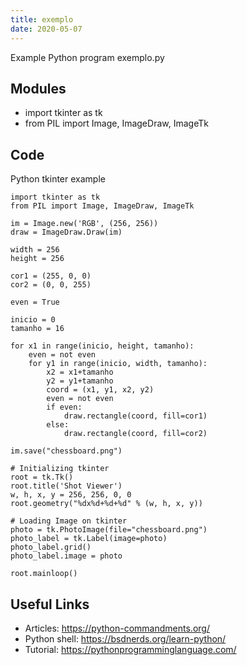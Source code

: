 ```yaml
---
title: exemplo
date: 2020-05-07
---
```

Example Python program exemplo.py

## Modules

* import tkinter as tk
* from PIL import Image, ImageDraw, ImageTk

## Code

Python tkinter example

    import tkinter as tk
    from PIL import Image, ImageDraw, ImageTk
    
    im = Image.new('RGB', (256, 256))
    draw = ImageDraw.Draw(im)
    
    width = 256
    height = 256
    
    cor1 = (255, 0, 0)
    cor2 = (0, 0, 255)
    
    even = True
    
    inicio = 0
    tamanho = 16
    
    for x1 in range(inicio, height, tamanho):
        even = not even
        for y1 in range(inicio, width, tamanho):
            x2 = x1+tamanho
            y2 = y1+tamanho
            coord = (x1, y1, x2, y2)
            even = not even
            if even:
                draw.rectangle(coord, fill=cor1)
            else:
                draw.rectangle(coord, fill=cor2)
    
    im.save("chessboard.png")
    
    # Initializing tkinter
    root = tk.Tk()
    root.title('Shot Viewer')
    w, h, x, y = 256, 256, 0, 0
    root.geometry("%dx%d+%d+%d" % (w, h, x, y))
    
    # Loading Image on tkinter
    photo = tk.PhotoImage(file="chessboard.png")
    photo_label = tk.Label(image=photo)
    photo_label.grid()
    photo_label.image = photo
    
    root.mainloop()
    

## Useful Links

- Articles: https://python-commandments.org/
- Python shell: https://bsdnerds.org/learn-python/
- Tutorial: https://pythonprogramminglanguage.com/
